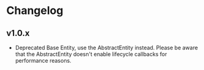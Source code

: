 # Changelog

## v1.0.x

- Deprecated Base Entity, use the AbstractEntity instead. Please be aware that the
  AbstractEntity doesn't enable lifecycle callbacks for performance reasons.
   
